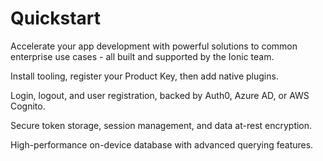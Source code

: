 # Quickstart

Accelerate your app development with powerful solutions to common enterprise use cases - all built and supported by the Ionic team.

<docs-cards class="static-width">
  <docs-card header="Setup" href="/docs/enterprise/setup" icon="/docs/assets/icons/guide-nativeapis-icon.png">
    <p>Install tooling, register your Product Key, then add native plugins.</p>
  </docs-card>

  <docs-card header="Add Single Sign-on" href="/docs/enterprise/auth-connect" icon="/docs/assets/icons/component-api-icon.png">
    <p>Login, logout, and user registration, backed by Auth0, Azure AD, or AWS Cognito.</p>
  </docs-card>

  <docs-card header="Add Biometric Authentication" href="/docs/enterprise/identity-vault" icon="/docs/assets/icons/guide-quickstart-icon.png">
    <p>Secure token storage, session management, and data at-rest encryption.</p>
  </docs-card>

  <docs-card header="Add Secure Offline Storage" href="/docs/enterprise/offline-storage" icon="/docs/assets/icons/guide-package-icon.png">
    <p>High-performance on-device database with advanced querying features.</p>
  </docs-card>
</docs-cards>